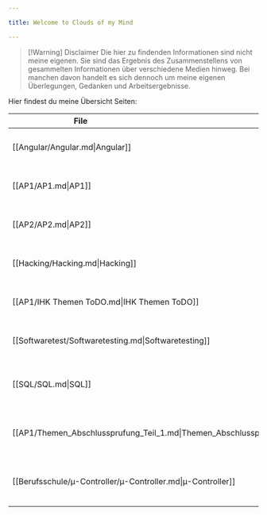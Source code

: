 ```yaml
---

title: Welcome to Clouds of my Mind

---
```

>[!Warning] Disclaimer
> Die hier zu findenden Informationen sind nicht meine eigenen. Sie sind das Ergebnis des Zusammenstellens von gesammelten Informationen über verschiedene Medien hinweg.
> Bei manchen davon handelt es sich dennoch um meine eigenen Überlegungen, Gedanken und Arbeitsergebnisse.

Hier findest du meine Übersicht Seiten:

| <div style="width:275px;">File</div>                                      | <div style='width:150px;'>Topic<div> | <div style='width:200px;'>Tags<div>                                      |
| ------------------------------------------------------------------------- | ------------------------------------ | ------------------------------------------------------------------------ |
| [[Angular/Angular.md\|Angular]]                                           | Übersicht                            | <ul><li>#Angular</li><li>#Übersicht</li></ul>                            |
| [[AP1/AP1.md\|AP1]]                                                       | Übersicht                            | <ul><li>#AP1</li><li>#Übersicht</li></ul>                                |
| [[AP2/AP2.md\|AP2]]                                                       | Übersicht                            | <ul><li>#AP2</li><li>#Übersicht</li></ul>                                |
| [[Hacking/Hacking.md\|Hacking]]                                           | \-                                   | <ul><li>#Hacking</li><li>#Übersicht</li></ul>                            |
| [[AP1/IHK Themen ToDO.md\|IHK Themen ToDO]]                               | \-                                   | <ul><li>#Übersicht</li><li>#ToDo</li></ul>                               |
| [[Softwaretest/Softwaretesting.md\|Softwaretesting]]                      | Übersicht                            | <ul><li>#Testing</li><li>#Übersicht</li></ul>                            |
| [[SQL/SQL.md\|SQL]]                                                       | Übersicht                            | <ul><li>#SQL</li><li>#AP1</li><li>#Übersicht</li></ul>                   |
| [[AP1/Themen_Abschlussprufung_Teil_1.md\|Themen_Abschlussprufung_Teil_1]] | Albert                               | <ul><li>#AP1</li><li>#Übersicht</li><li>#ToDo</li></ul>                  |
| [[Berufsschule/µ-Controller/µ-Controller.md\|µ-Controller]]               | Übersicht                            | <ul><li>#µ-Controller</li><li>#Übersicht</li><li>#Berufsschule</li></ul> |
